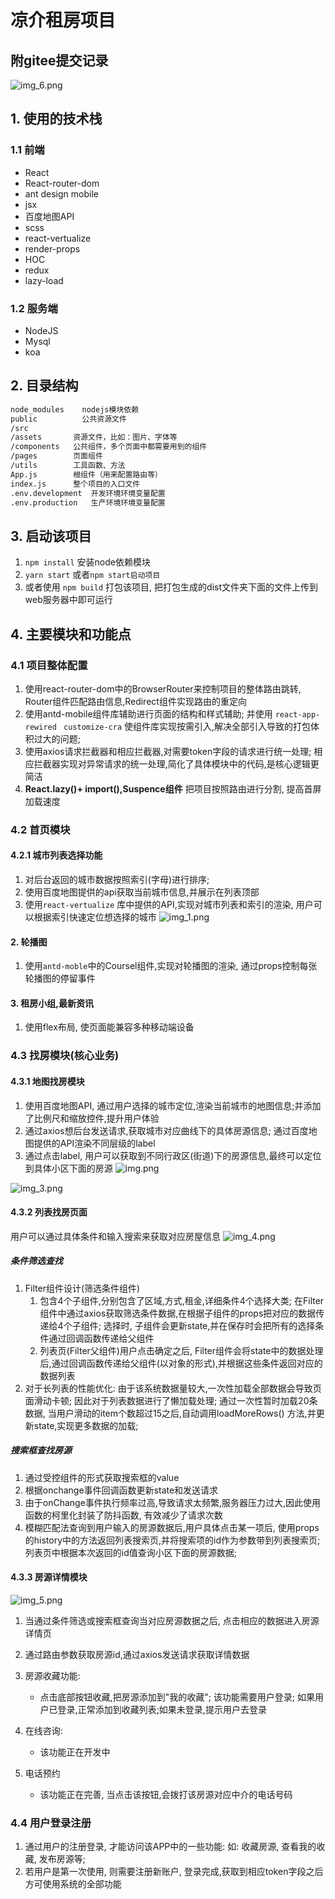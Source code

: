 # 凉介租房项目

## 附gitee提交记录

![img_6.png](images/img_6.png)

## 1. 使用的技术栈

### 1.1 前端

- React
- React-router-dom
- ant design mobile
- jsx
- 百度地图API
- scss
- react-vertualize
- render-props
- HOC
- redux
- lazy-load

### 1.2 服务端

- NodeJS
- Mysql
- koa

## 2. 目录结构

```html
node_modules    nodejs模块依赖
public          公共资源文件
/src
/assets       资源文件，比如：图片、字体等
/components   公共组件，多个页面中都需要用到的组件
/pages        页面组件
/utils        工具函数、方法
App.js        根组件（用来配置路由等）
index.js      整个项目的入口文件
.env.development  开发环境环境变量配置
.env.production   生产环境环境变量配置
```

## 3. 启动该项目

1. `npm install` 安装node依赖模块
2. `yarn start` 或者`npm start启动项目`
3. 或者使用 `npm build` 打包该项目, 把打包生成的dist文件夹下面的文件上传到web服务器中即可运行

## 4. 主要模块和功能点

### 4.1 项目整体配置

1. 使用react-router-dom中的BrowserRouter来控制项目的整体路由跳转, Router组件匹配路由信息,Redirect组件实现路由的重定向
2. 使用antd-mobile组件库辅助进行页面的结构和样式辅助; 并使用  `react-app-rewired ` `customize-cra` 使组件库实现按需引入,解决全部引入导致的打包体积过大的问题;
3. 使用axios请求拦截器和相应拦截器,对需要token字段的请求进行统一处理; 相应拦截器实现对异常请求的统一处理,简化了具体模块中的代码,是核心逻辑更简洁
4. **React.lazy()+ import(),Suspence组件** 把项目按照路由进行分割, 提高首屏加载速度

### 4.2 首页模块

#### 4.2.1 城市列表选择功能

1. 对后台返回的城市数据按照索引(字母)进行排序;
2. 使用百度地图提供的api获取当前城市信息,并展示在列表顶部
3. 使用`react-vertualize` 库中提供的API,实现对城市列表和索引的渲染, 用户可以根据索引快速定位想选择的城市
   ![img_1.png](images/img_1.png)

#### 2. 轮播图

1. 使用`antd-moble`中的Coursel组件,实现对轮播图的渲染, 通过props控制每张轮播图的停留事件

#### 3. 租房小组,最新资讯

1. 使用flex布局, 使页面能兼容多种移动端设备

### 4.3 找房模块(核心业务)

#### 4.3.1 地图找房模块

1. 使用百度地图API, 通过用户选择的城市定位,渲染当前城市的地图信息;并添加了比例尺和缩放控件,提升用户体验
2. 通过axios想后台发送请求,获取城市对应曲线下的具体房源信息; 通过百度地图提供的API渲染不同层级的label
3. 通过点击label, 用户可以获取到不同行政区(街道)下的房源信息,最终可以定位到具体小区下面的房源
   ![img.png](images/img.png)

![img_3.png](images/img_3.png)

#### 4.3.2 列表找房页面

用户可以通过具体条件和输入搜索来获取对应房屋信息
![img_4.png](images/img_4.png)

##### 条件筛选查找

1. Filter组件设计(筛选条件组件)
   1. 包含4个子组件,分别包含了区域,方式,租金,详细条件4个选择大类; 在Filter组件中通过axios获取筛选条件数据,在根据子组件的props把对应的数据传递给4个子组件; 选择时,
      子组件会更新state,并在保存时会把所有的选择条件通过回调函数传递给父组件
   2. 列表页(Filter父组件)用户点击确定之后, Filter组件会将state中的数据处理后,通过回调函数传递给父组件(以对象的形式),并根据这些条件返回对应的数据列表
2. 对于长列表的性能优化: 由于该系统数据量较大,一次性加载全部数据会导致页面滑动卡顿; 因此对于列表数据进行了懒加载处理; 通过一次性暂时加载20条数据, 当用户滑动的item个数超过15之后,自动调用loadMoreRows()
   方法,并更新state,实现更多数据的加载;

##### 搜索框查找房源

1. 通过受控组件的形式获取搜索框的value
2. 根据onchange事件回调函数更新state和发送请求
3. 由于onChange事件执行频率过高,导致请求太频繁,服务器压力过大,因此使用函数的柯里化封装了防抖函数, 有效减少了请求次数
4. 模糊匹配法查询到用户输入的房源数据后,用户具体点击某一项后, 使用props的history中的方法返回列表搜索页,并将搜索项的id作为参数带到列表搜索页; 列表页中根据本次返回的id值查询小区下面的房源数据;

#### 4.3.3 房源详情模块

![img_5.png](images/img_5.png)

1. 当通过条件筛选或搜索框查询当对应房源数据之后, 点击相应的数据进入房源详情页
2. 通过路由参数获取房源id,通过axios发送请求获取详情数据
3. 房源收藏功能:
   - 点击底部按钮收藏,把房源添加到"我的收藏"; 该功能需要用户登录; 如果用户已登录,正常添加到收藏列表;如果未登录,提示用户去登录
4. 在线咨询:
   - 该功能正在开发中

5. 电话预约
   - 该功能正在完善, 当点击该按钮,会拨打该房源对应中介的电话号码

### 4.4 用户登录注册

1. 通过用户的注册登录, 才能访问该APP中的一些功能: 如: 收藏房源, 查看我的收藏, 发布房源等;
2. 若用户是第一次使用, 则需要注册新账户, 登录完成,获取到相应token字段之后方可使用系统的全部功能